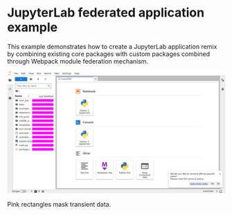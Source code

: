 # JupyterLab federated application example

This example demonstrates how to create a JupyterLab application remix by
combining existing core packages with custom packages combined through Webpack
module federation mechanism.

![preview](./example.spec.ts-snapshots/example-linux.png)
<figcaption>Pink rectangles mask transient data.</figcaption>
